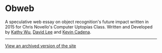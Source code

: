 # Obweb
A speculative web essay on object recognition's future impact written in 2015 for Chris Novello's Computer Uptopias Class.
Written and Developed by [Kathy Wu](https://kaaathy.com/#work), [David Lee](https://docs.google.com/document/d/1zpVY9-RNg6wJzn7unMAtKAGrKBn8R2QATxmk9UvYLUw/edit) and [Kevin Cadena](https://kevincadena.com/).

***

[View an archived version of the site](https://kevincadena.com/obweb/)
